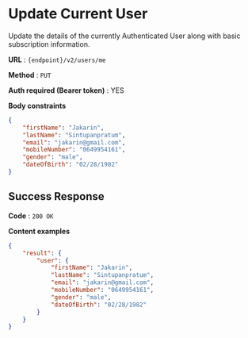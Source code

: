 # Update Current User

Update the details of the currently Authenticated User along with basic
subscription information.

**URL** : `{endpoint}/v2/users/me`

**Method** : `PUT`

**Auth required (Bearer token)** : YES

**Body constraints**

```json
{
    "firstName": "Jakarin",
    "lastName": "Sintupanpratum",
    "email": "jakarin@gmail.com",
    "mobileNumber": "0649954161",
    "gender": "male",
    "dateOfBirth": "02/28/1982"
}
```

## Success Response

**Code** : `200 OK`

**Content examples**


```json
{
    "result": {
        "user": {
            "firstName": "Jakarin",
            "lastName": "Sintupanpratum",
            "email": "jakarin@gmail.com",
            "mobileNumber": "0649954161",
            "gender": "male",
            "dateOfBirth": "02/28/1982"
        }
    }
}
```